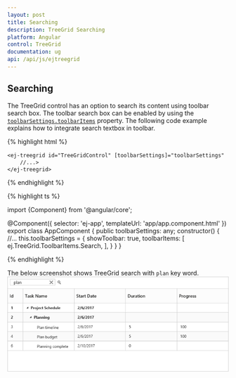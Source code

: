 ```yaml
---
layout: post
title: Searching
description: TreeGrid Searching
platform: Angular
control: TreeGrid
documentation: ug
api: /api/js/ejtreegrid
---
```


## Searching

The TreeGrid control has an option to search its content using toolbar search box. The toolbar search box can be enabled by using the [`toolbarSettings.toolbarItems`](/api/angular/ejtreegrid#members:toolbarsettings-toolbaritems) property. The following code example explains how to integrate search textbox in toolbar.

{% highlight html %}

    <ej-treegrid id="TreeGridControl" [toolbarSettings]="toolbarSettings"
        //...>
    </ej-treegrid>

{% endhighlight %}

{% highlight ts %}

import {Component} from '@angular/core';

@Component({
    selector: 'ej-app',
    templateUrl: 'app/app.component.html'
})
export class AppComponent {
    public toolbarSettings: any;
    constructor() {
        //...
        this.toolbarSettings = {
            showToolbar: true,
            toolbarItems: [
                ej.TreeGrid.ToolbarItems.Search,
            ],
        }
    }
}

{% endhighlight %}

The below screenshot shows TreeGrid search with `plan` key word.
![](Searching_images/Searching_img1.png)
